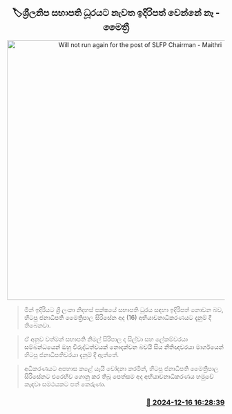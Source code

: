 <p align='center'><b><h2 align='center' title='Will not run again for the post of SLFP Chairman - Maithri'>🏷ශ්‍රීලනිප සභාපති ධූරයට නැවත ඉදිරිපත් වෙන්නේ නෑ - මෛත්‍රී</h2></b></p>
<p align='center'><img src='https://helakuru.sgp1.cdn.digitaloceanspaces.com/esana/images/lib/maithripala-sirisena-33.jpg' width='600' alt='Will not run again for the post of SLFP Chairman - Maithri'></p>

> මින් ඉදිරියට ශ්‍රී ලංකා නිදහස් පක්ෂයේ සභාපති ධුරය සඳහා ඉදිරිපත් නොවන බව, හිටපු ජනාධිපති මෛත්‍රිපාල සිරිසේන අද (16) අභියාචනාධිකරණයට දැනුම් දී තිබෙනවා.

> ඒ අනුව වත්මන් සභාපති නිමල් සිරිපාල ද සිල්වා සහ ලේකම්වරයා සම්බන්ධයෙන් ඔහු විරුද්ධත්වයක් නොදක්වන බවයි සිය නීතිඥවරයා මාර්ගයෙන් හිටපු ජනාධිපතිවරයා දැනුම් දී ඇත්තේ.

> අධිකරණයට අපහාස කළේ යැයි චෝදනා කරමින්, හිටපු ජනාධිපති මෛත්‍රීපාල සිරිසේනට එරෙහිව ගොනු කර තිබූ පෙත්සම අද අභියාචනාධිකරණය හමුවේ කැඳවා සම​ථයකට පත් කෙරුණා.



<h3 align='right'><a href='https://www.helakuru.lk/esana/p/105935/'>📅 2024-12-16 16:28:39</a></h3>

